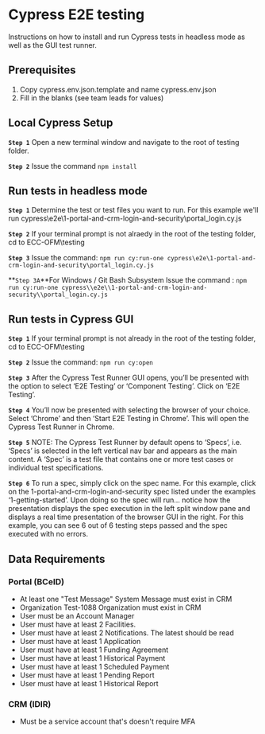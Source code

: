 # Cypress E2E testing

Instructions on how to install and run Cypress tests in headless mode as well as the GUI test runner.

## Prerequisites

1. Copy cypress.env.json.template and name cypress.env.json
2. Fill in the blanks (see team leads for values)

## Local Cypress Setup

**`Step 1`** Open a new terminal window and navigate to the root of testing folder.

**`Step 2`** Issue the command `npm install`

## Run tests in headless mode

**`Step 1`** Determine the test or test files you want to run. For this example we'll run cypress\e2e\1-portal-and-crm-login-and-security\portal_login.cy.js

**`Step 2`** If your terminal prompt is not alraedy in the root of the testing folder, cd to ECC-OFM\testing

**`Step 3`** Issue the command:
`npm run cy:run-one cypress\e2e\1-portal-and-crm-login-and-security\portal_login.cy.js`

**`Step 3A`**For Windows / Git Bash Subsystem Issue the command :
`npm run cy:run-one cypress\\e2e\\1-portal-and-crm-login-and-security\\portal_login.cy.js`

## Run tests in Cypress GUI

**`Step 1`** If your terminal prompt is not already in the root of the testing folder, cd to ECC-OFM\testing

**`Step 2`** Issue the command: `npm run cy:open`

**`Step 3`** After the Cypress Test Runner GUI opens, you’ll be presented with the option to select ‘E2E Testing’ or ‘Component Testing’. Click on ‘E2E Testing’.

**`Step 4`** You’ll now be presented with selecting the browser of your choice. Select ‘Chrome’ and then ‘Start E2E Testing in Chrome’. This will open the Cypress Test Runner in Chrome.

**`Step 5`** NOTE: The Cypress Test Runner by default opens to ‘Specs’, i.e. ‘Specs’ is selected in the left vertical nav bar and appears as the main content. A ‘Spec’ is a test file that contains one or more test cases or individual test specifications.

**`Step 6`** To run a spec, simply click on the spec name. For this example, click on the 1-portal-and-crm-login-and-security spec listed under the examples ‘1-getting-started’. Upon doing so the spec will run… notice how the presentation displays the spec execution in the left split window pane and displays a real time presentation of the browser GUI in the right. For this example, you can see 6 out of 6 testing steps passed and the spec executed with no errors.

## Data Requirements

### Portal (BCeID)

- At least one "Test Message" System Message must exist in CRM
- Organization Test-1088 Organization must exist in CRM
- User must be an Account Manager
- User must have at least 2 Facilities.
- User must have at least 2 Notifications. The latest should be read
- User must have at least 1 Application
- User must have at least 1 Funding Agreement
- User must have at least 1 Historical Payment
- User must have at least 1 Scheduled Payment
- User must have at least 1 Pending Report
- User must have at least 1 Historical Report

### CRM (IDIR)

- Must be a service account that's doesn't require MFA
